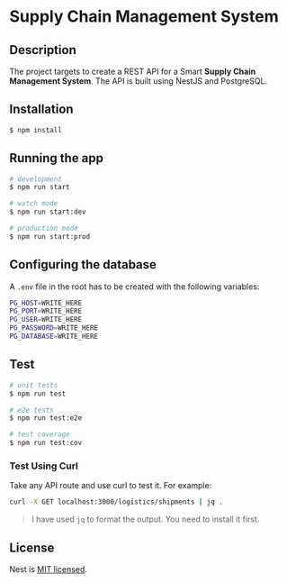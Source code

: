 # Supply Chain Management System

## Description

The project targets to create a REST API for a Smart **Supply Chain Management System**. The API is built using NestJS and PostgreSQL.

## Installation

```bash
$ npm install
```

## Running the app

```bash
# development
$ npm run start

# watch mode
$ npm run start:dev

# production mode
$ npm run start:prod
```

## Configuring the database

A `.env` file in the root has to be created with the following variables:

```bash
PG_HOST=WRITE_HERE
PG_PORT=WRITE_HERE
PG_USER=WRITE_HERE
PG_PASSWORD=WRITE_HERE
PG_DATABASE=WRITE_HERE
```

## Test

```bash
# unit tests
$ npm run test

# e2e tests
$ npm run test:e2e

# test coverage
$ npm run test:cov
```

### Test Using Curl

Take any API route and use curl to test it. For example:

```bash
curl -X GET localhost:3000/logistics/shipments | jq .
```

> I have used `jq` to format the output. You need to install it first.

## License

Nest is [MIT licensed](LICENSE).
